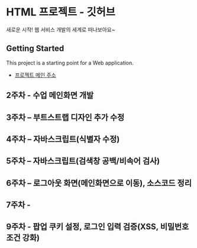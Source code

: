# HTML 프로젝트 - 깃허브
새로운 시작! 웹 서비스 개발의 세계로 떠나보아요~
## Getting Started
This project is a starting point for a Web application.
- [프로젝트 메인 주소](https://github.com/KYE2406/WEB_MAIN)
## 2주차 - 수업 메인화면 개발
## 3주차 – 부트스트랩 디자인 추가 수정
## 4주차 – 자바스크립트(식별자 수정)
## 5주차 – 자바스크립트(검색창 공백/비속어 검사)
## 6주차 – 로그아웃 화면(메인화면으로 이동), 소스코드 정리
## 7주차 - 
## 9주차 - 팝업 쿠키 설정, 로그인 입력 검증(XSS, 비밀번호 조건 강화)
